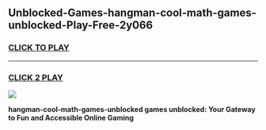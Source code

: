 
## Unblocked-Games-hangman-cool-math-games-unblocked-Play-Free-2y066
<h3>
<a href="https://premium76.site?title=hangman-cool-math-games-unblocked&ref=23A">CLICK TO PLAY</a></h3>
<hr>

<h3>
<a href="https://premium76.site?title=hangman-cool-math-games-unblocked&ref=23A">CLICK 2 PLAY</a>
  
</h3>

<a href="https://premium76.site?title=hangman-cool-math-games-unblocked&ref=23A"><img src="https://clearcache.store/games.png"></a>


**hangman-cool-math-games-unblocked games unblocked: Your Gateway to Fun and Accessible Online Gaming**

